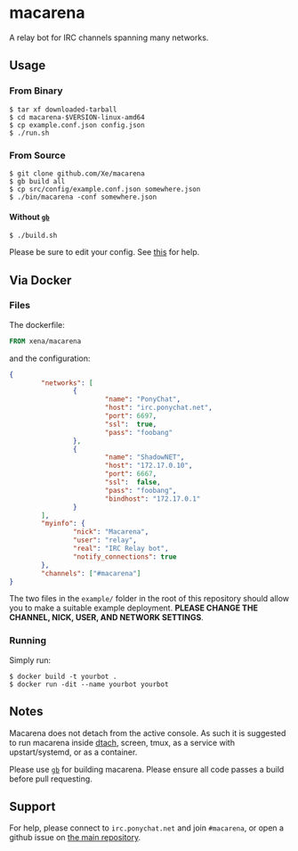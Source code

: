 macarena
========

A relay bot for IRC channels spanning many networks.

Usage
-----

### From Binary

```console
$ tar xf downloaded-tarball
$ cd macarena-$VERSION-linux-amd64
$ cp example.conf.json config.json
$ ./run.sh
```

### From Source

```console
$ git clone github.com/Xe/macarena
$ gb build all
$ cp src/config/example.conf.json somewhere.json
$ ./bin/macarena -conf somewhere.json
```

#### Without [`gb`](https://getgb.io)

```console
$ ./build.sh
```

Please be sure to edit your config. See
[this](http://godoc.org/github.com/Xe/macarena/src/config) for help.

Via Docker
----------

### Files

The dockerfile:

```Dockerfile
FROM xena/macarena
```

and the configuration:

```json
{
        "networks": [
                {
                        "name": "PonyChat",
                        "host": "irc.ponychat.net",
                        "port": 6697,
                        "ssl":  true,
                        "pass": "foobang"
                },
                {
                        "name": "ShadowNET",
                        "host": "172.17.0.10",
                        "port": 6667,
                        "ssl":  false,
                        "pass": "foobang",
                        "bindhost": "172.17.0.1"
                }
        ],
        "myinfo": {
                "nick": "Macarena",
                "user": "relay",
                "real": "IRC Relay bot",
                "notify_connections": true
        },
        "channels": ["#macarena"]
}
```

The two files in the `example/` folder in the root of this repository should
allow you to make a suitable example deployment. **PLEASE CHANGE THE CHANNEL,
NICK, USER, AND NETWORK SETTINGS**.

### Running

Simply run:

```console
$ docker build -t yourbot .
$ docker run -dit --name yourbot yourbot
```

Notes
-----

Macarena does not detach from the active console. As such it is suggested to
run macarena inside [dtach](https://github.com/bogner/dtach), screen, tmux, as
a service with upstart/systemd, or as a container.

Please use [`gb`](http://getgb.io/) for building macarena. Please ensure all
code passes a build before pull requesting.

Support
-------

For help, please connect to `irc.ponychat.net` and join `#macarena`, or open
a github issue on [the main repository](https://github.com/Xe/macarena).
